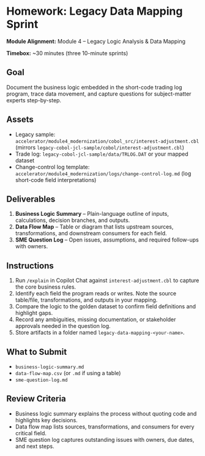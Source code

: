 # Homework: Legacy Data Mapping Sprint

**Module Alignment:** Module 4 – Legacy Logic Analysis & Data Mapping

**Timebox:** ~30 minutes (three 10-minute sprints)

## Goal

Document the business logic embedded in the short-code trading log program, trace data movement, and capture questions for subject-matter experts step-by-step.

## Assets

- Legacy sample: `accelerator/module4_modernization/cobol_src/interest-adjustment.cbl` (mirrors `legacy-cobol-jcl-sample/cobol/interest-adjustment.cbl`)
- Trade log: `legacy-cobol-jcl-sample/data/TRLOG.DAT` or your mapped dataset
- Change-control log template: `accelerator/module4_modernization/logs/change-control-log.md` (log short-code field interpretations)

## Deliverables

1. **Business Logic Summary** – Plain-language outline of inputs, calculations, decision branches, and outputs.
2. **Data Flow Map** – Table or diagram that lists upstream sources, transformations, and downstream consumers for each field.
3. **SME Question Log** – Open issues, assumptions, and required follow-ups with owners.

## Instructions

1. Run `/explain` in Copilot Chat against `interest-adjustment.cbl` to capture the core business rules.
2. Identify each field the program reads or writes. Note the source table/file, transformations, and outputs in your mapping.
3. Compare the logic to the golden dataset to confirm field definitions and highlight gaps.
4. Record any ambiguities, missing documentation, or stakeholder approvals needed in the question log.
5. Store artifacts in a folder named `legacy-data-mapping-<your-name>`.

## What to Submit

- `business-logic-summary.md`
- `data-flow-map.csv` (or `.md` if using a table)
- `sme-question-log.md`

## Review Criteria

- Business logic summary explains the process without quoting code and highlights key decisions.
- Data flow map lists sources, transformations, and consumers for every critical field.
- SME question log captures outstanding issues with owners, due dates, and next steps.
